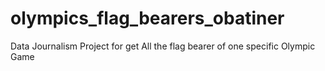 # olympics_flag_bearers_obatiner
Data Journalism Project for get All the flag bearer of one specific Olympic Game
